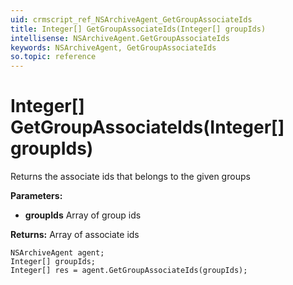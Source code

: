 ```yaml
---
uid: crmscript_ref_NSArchiveAgent_GetGroupAssociateIds
title: Integer[] GetGroupAssociateIds(Integer[] groupIds)
intellisense: NSArchiveAgent.GetGroupAssociateIds
keywords: NSArchiveAgent, GetGroupAssociateIds
so.topic: reference
---
```


# Integer[] GetGroupAssociateIds(Integer[] groupIds)

Returns the  associate ids that belongs to the given groups

**Parameters:**
 - **groupIds** Array of group ids

**Returns:** Array of associate ids

```crmscript
NSArchiveAgent agent;
Integer[] groupIds;
Integer[] res = agent.GetGroupAssociateIds(groupIds);
```

